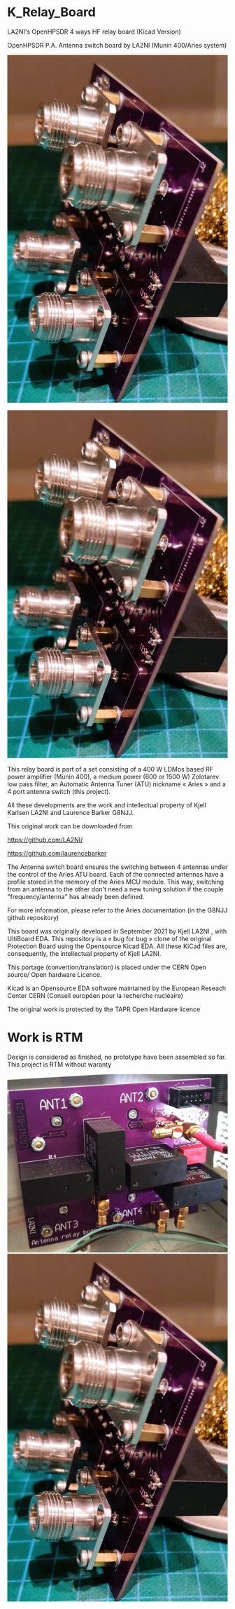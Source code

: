 # K_Relay_Board
LA2NI's OpenHPSDR 4 ways HF relay board (Kicad Version)


OpenHPSDR P.A. Antenna switch board by LA2NI (Munin 400/Aries system)


![La carte antenne](https://github.com/F6ITU/K_Relay_Board/blob/main/switch_ant.jpg)

![vue 3D virtuelle](https://github.com/F6ITU/K_Relay_Board/blob/main/switch_ant.jpg)


This relay board is part of a set consisting of a 400 W LDMos based RF power amplifier (Munin 400), 
a medium power (600 or 1500 W) Zolotarev low pass filter, an Automatic Antenna Tuner (ATU) nickname « Aries » 
and a 4 port antenna switch (this project).

All these developments are the work and intellectual property of Kjell Karlsen LA2NI and Laurence Barker G8NJJ.

This original work can be downloaded from 

https://github.com/LA2NI/


https://github.com/laurencebarker

The Antenna switch board ensures the switching between 4 antennas under the control of the Aries ATU board. Each of the connected antennas
have a profile stored in the memory of the Aries MCU module. This way, switching from an antenna to the other don't need a new 
tuning solution if the couple "frequency/antenna" has already been defined. 

For more information, please refer to the Aries documentation (in the G8NJJ github repository)


This board was originally developed in September 2021 by Kjell LA2NI , with UltiBoard EDA. This repository is a « bug for bug » clone of the original Protection Board using the Opensource 
Kicad EDA. All these KiCad files are, consequently, the intellectual property of Kjell LA2NI.

This portage (convertion/translation) is placed under the CERN Open source/ Open hardware Licence.

Kicad is an Opensource EDA software maintained by the European Reseach Center CERN (Conseil européen pour la recherche nucléaire)

The original work is protected by the TAPR Open Hardware licence


# Work is RTM
Design is considered as finished, no prototype have been assembled so far. This project is RTM without waranty 


![La carte antenne, verso](https://github.com/F6ITU/K_Relay_Board/blob/main/Antenna_board.jpg)
![vue 3D virtuelle](https://github.com/F6ITU/K_Relay_Board/blob/main/switch_ant.jpg)
